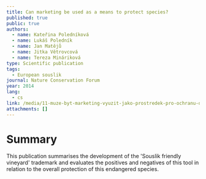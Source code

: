 ```yaml
---
title: Can marketing be used as a means to protect species?
published: true
public: true
authors:
  - name: Kateřina Poledníková
  - name: Lukáš Poledník
  - name: Jan Matějů
  - name: Jitka Větrovcová
  - name: Tereza Mináriková
type: Scientific publication
tags:
  - European souslik
journal: Nature Conservation Forum
year: 2014
lang:
  - cs
link: /media/11-muze-byt-marketing-vyuzit-jako-prostredek-pro-ochranu-druhu.pdf
attachments: []
---
```

# Summary

This publication summarises the development of the 'Souslik friendly vineyard' trademark and evaluates the positives and negatives of this tool in relation to the overall protection of this endangered species.
